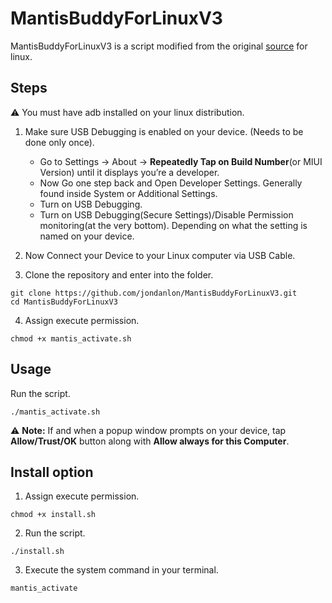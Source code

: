 # MantisBuddyForLinuxV3

MantisBuddyForLinuxV3 is a script modified from the original [source](https://mantispro.app/buddy/) for linux.

## Steps

⚠️ You must have adb installed on your linux distribution.

1. Make sure USB Debugging is enabled on your device. (Needs to be done only once).
   * Go to Settings -> About -> **Repeatedly Tap on Build Number**(or MIUI Version) until it displays you’re a developer.
   * Now Go one step back and Open Developer Settings. Generally found inside System or Additional Settings.
   * Turn on USB Debugging.
   * Turn on USB Debugging(Secure Settings)/Disable Permission monitoring(at the very bottom). Depending on what the setting is named on your device.

2. Now Connect your Device to your Linux computer via USB Cable.
3. Clone the repository and enter into the folder.
```
git clone https://github.com/jondanlon/MantisBuddyForLinuxV3.git
cd MantisBuddyForLinuxV3
```
4. Assign execute permission.
```
chmod +x mantis_activate.sh
```

## Usage

Run the script.
```
./mantis_activate.sh
```

⚠️ **Note:** If and when a popup window prompts on your device, tap **Allow/Trust/OK** button along with **Allow always for this Computer**.

## Install option

1. Assign execute permission.
```
chmod +x install.sh
```
2. Run the script.
```
./install.sh
```
3. Execute the system command in your terminal.
```bash
mantis_activate
```
